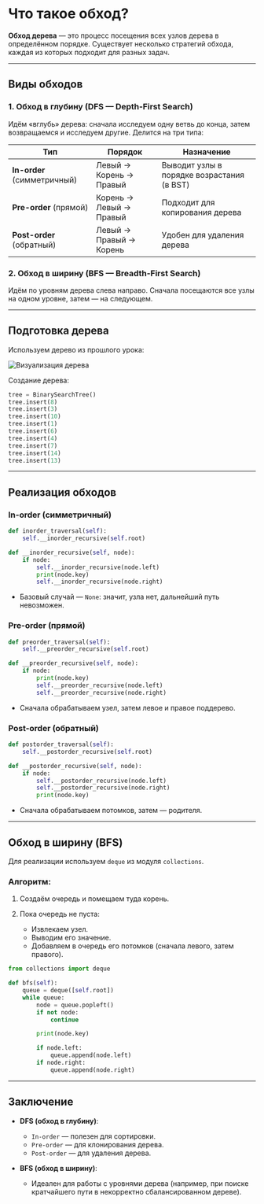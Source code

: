 # Что такое обход?

**Обход дерева** — это процесс посещения всех узлов дерева в определённом порядке. Существует несколько стратегий обхода, каждая из которых подходит для разных задач.

---

## Виды обходов

### 1. Обход в глубину (DFS — Depth-First Search)

Идём «вглубь» дерева: сначала исследуем одну ветвь до конца, затем возвращаемся и исследуем другие. Делится на три типа:

| Тип                         | Порядок                 | Назначение                                 |
| --------------------------- | ----------------------- | ------------------------------------------ |
| **In-order** (симметричный) | Левый → Корень → Правый | Выводит узлы в порядке возрастания (в BST) |
| **Pre-order** (прямой)      | Корень → Левый → Правый | Подходит для копирования дерева            |
| **Post-order** (обратный)   | Левый → Правый → Корень | Удобен для удаления дерева                 |

### 2. Обход в ширину (BFS — Breadth-First Search)

Идём по уровням дерева слева направо. Сначала посещаются все узлы на одном уровне, затем — на следующем.

---

## Подготовка дерева

Используем дерево из прошлого урока:

![Визуализация дерева](https://habrastorage.org/getpro/habr/upload_files/436/448/4ce/4364484ceb269c6a63717f31451a358c.png)

Создание дерева:

```python
tree = BinarySearchTree()
tree.insert(8)
tree.insert(3)
tree.insert(10)
tree.insert(1)
tree.insert(6)
tree.insert(4)
tree.insert(7)
tree.insert(14)
tree.insert(13)
```

---

## Реализация обходов

### In-order (симметричный)

```python
def inorder_traversal(self):
    self.__inorder_recursive(self.root)

def __inorder_recursive(self, node):
    if node:
        self.__inorder_recursive(node.left)
        print(node.key)
        self.__inorder_recursive(node.right)
```

* Базовый случай — `None`: значит, узла нет, дальнейший путь невозможен.

### Pre-order (прямой)

```python
def preorder_traversal(self):
    self.__preorder_recursive(self.root)

def __preorder_recursive(self, node):
    if node:
        print(node.key)
        self.__preorder_recursive(node.left)
        self.__preorder_recursive(node.right)
```

* Сначала обрабатываем узел, затем левое и правое поддерево.

### Post-order (обратный)

```python
def postorder_traversal(self):
    self.__postorder_recursive(self.root)

def __postorder_recursive(self, node):
    if node:
        self.__postorder_recursive(node.left)
        self.__postorder_recursive(node.right)
        print(node.key)
```

* Сначала обрабатываем потомков, затем — родителя.

---

## Обход в ширину (BFS)

Для реализации используем `deque` из модуля `collections`.

### Алгоритм:

1. Создаём очередь и помещаем туда корень.
2. Пока очередь не пуста:

   * Извлекаем узел.
   * Выводим его значение.
   * Добавляем в очередь его потомков (сначала левого, затем правого).

```python
from collections import deque

def bfs(self):
    queue = deque([self.root])
    while queue:
        node = queue.popleft()
        if not node:
            continue

        print(node.key)

        if node.left:
            queue.append(node.left)
        if node.right:
            queue.append(node.right)
```

---

## Заключение

* **DFS (обход в глубину)**:

  * `In-order` — полезен для сортировки.
  * `Pre-order` — для клонирования дерева.
  * `Post-order` — для удаления дерева.

* **BFS (обход в ширину)**:

  * Идеален для работы с уровнями дерева (например, при поиске кратчайшего пути в некорректно сбалансированном дереве).
